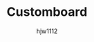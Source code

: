 ---
title: "Customboard"
author: "hjw1112"
description: "A custom mechanical keyboard with custom PCB, 3D printed case, and ZMK firmware"
created_at: "2025-06-01"
---